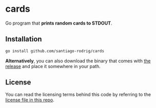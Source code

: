 # cards

Go program that **prints random cards to STDOUT**.

## Installation

```bash
go install github.com/santiago-rodrig/cards
```

**Alternatively**, you can also download the binary
that comes with
[the release](https://github.com/santiago-rodrig/cards/releases/tag/v1.0.0)
and place it
somewhere in your path.

## License

You can read the licensing terms behind this code
by referring to the
[license file in this repo](./LICENSE).